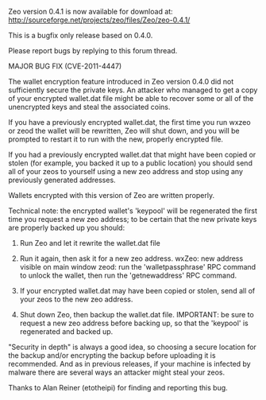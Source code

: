 Zeo version 0.4.1 is now available for download at:
http://sourceforge.net/projects/zeo/files/Zeo/zeo-0.4.1/

This is a bugfix only release based on 0.4.0.

Please report bugs by replying to this forum thread.

MAJOR BUG FIX  (CVE-2011-4447)

The wallet encryption feature introduced in Zeo version 0.4.0 did not sufficiently secure the private keys. An attacker who
managed to get a copy of your encrypted wallet.dat file might be able to recover some or all of the unencrypted keys and steal the
associated coins.

If you have a previously encrypted wallet.dat, the first time you run wxzeo or zeod the wallet will be rewritten, Zeo will
shut down, and you will be prompted to restart it to run with the new, properly encrypted file.

If you had a previously encrypted wallet.dat that might have been copied or stolen (for example, you backed it up to a public
location) you should send all of your zeos to yourself using a new zeo address and stop using any previously generated addresses.

Wallets encrypted with this version of Zeo are written properly.

Technical note: the encrypted wallet's 'keypool' will be regenerated the first time you request a new zeo address; to be certain that the
new private keys are properly backed up you should:

1. Run Zeo and let it rewrite the wallet.dat file

2. Run it again, then ask it for a new zeo address.
wxZeo: new address visible on main window
zeod: run the 'walletpassphrase' RPC command to unlock the wallet,  then run the 'getnewaddress' RPC command.

3. If your encrypted wallet.dat may have been copied or stolen, send all of your zeos to the new zeo address.

4. Shut down Zeo, then backup the wallet.dat file.
IMPORTANT: be sure to request a new zeo address before backing up, so that the 'keypool' is regenerated and backed up.

"Security in depth" is always a good idea, so choosing a secure location for the backup and/or encrypting the backup before uploading it is recommended. And as in previous releases, if your machine is infected by malware there are several ways an attacker might steal your zeos.

Thanks to Alan Reiner (etotheipi) for finding and reporting this bug.
